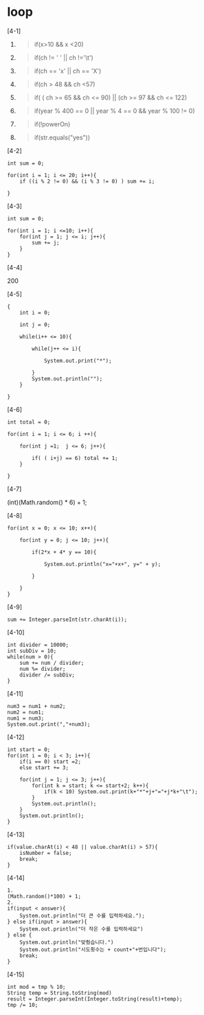 # 

# loop



[4-1]

1. >if(x>10 && x <20)

2. > if(ch != ' ' || ch !='\t')

3. > if(ch == 'x' || ch == 'X')

4. > if(ch > 48 && ch <57)

5. > if( ( ch >= 65 && ch <= 90) || (ch >= 97 && ch <= 122)

6. > if(year % 400 == 0 || year % 4 == 0 && year % 100 != 0)

7. > if(!powerOn)

8. > if(str.equals("yes"))

[4-2]

```
int sum = 0;

for(int i = 1; i <= 20; i++){
	if ((i % 2 != 0) && (i % 3 != 0) ) sum += i;
	
}
```

[4-3]

```
int sum = 0;

for(int i = 1; i <=10; i++){
	for(int j = 1; j <= i; j++){
		sum += j;	
	}
}
```



[4-4]

200

[4-5]

```
{
	int i = 0;

	int j = 0;

	while(i++ <= 10){

        while(j++ <= i){

            System.out.print("*");

        }
		System.out.println("");
	}

}
```



[4-6]

```
int total = 0;

for(int i = 1; i <= 6; i ++){

    for(int j =1;  j <= 6; j++){	

        if( ( i+j) == 6) total += 1;
    }

}
```



[4-7]

(int)(Math.random() * 6) + 1;

[4-8]

```
for(int x = 0; x <= 10; x++){

    for(int y = 0; j <= 10; j++){

        if(2*x + 4* y == 10){

            System.out.println("x="+x+", y=" + y);

        }

    }
}
```



[4-9]

```
sum += Integer.parseInt(str.charAt(i));
```

[4-10]

```
int divider = 10000;
int subDiv = 10;
while(num > 0){
    sum += num / divider;
    num %= divider;
    divider /= subDiv;
}
```

[4-11]

```
num3 = num1 + num2;
num2 = num1;
num1 = num3;
System.out.print(","+num3);
```

[4-12]

```
int start = 0;
for(int i = 0; i < 3; i++){
    if(i == 0) start =2;
    else start += 3;
    
    for(int j = 1; j <= 3; j++){
        for(int k = start; k <= start+2; k++){
            if(k < 10) System.out.print(k+"*"+j+"="+j*k+"\t");
        }
        System.out.println();
    }
    System.out.println();
}
```

[4-13]

```
if(value.charAt(i) < 48 || value.charAt(i) > 57){
    isNumber = false;
    break;
}
```

[4-14]

```
1.
(Math.random()*100) + 1;
2.
if(input < answer){
    System.out.println("더 큰 수를 입력하세요.");
} else if(input > answer){
    System.out.println("더 작은 수를 입력하세요")
} else {
    System.out.println("맞췄습니다.")
    System.out.println("시도횟수는 + count+"+번입니다");
    break;
}

```

[4-15]

```
int mod = tmp % 10;
String temp = String.toString(mod)
result = Integer.parseInt(Integer.toString(result)+temp);
tmp /= 10;
```

